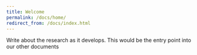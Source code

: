 ```yaml
---
title: Welcome
permalink: /docs/home/
redirect_from: /docs/index.html
---
```


Write about the research as it develops. This would be the entry point into our other documents
